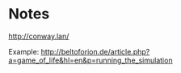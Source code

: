 # Notes
http://conway.lan/

Example:
    http://beltoforion.de/article.php?a=game_of_life&hl=en&p=running_the_simulation

